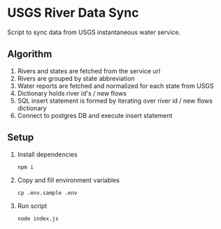# USGS River Data Sync

Script to sync data from USGS instantaneous water service.

## Algorithm

1. Rivers and states are fetched from the service url
2. Rivers are grouped by state abbreviation
3. Water reports are fetched and normalized for each state from USGS
4. Dictionary holds river id's / new flows
5. SQL insert statement is formed by iterating over river id / new flows dictionary
6. Connect to postgres DB and execute insert statement

## Setup

1. Install dependencies

   `npm i`

2. Copy and fill environment variables

   `cp .env.sample .env`

3. Run script

   `node index.js`

